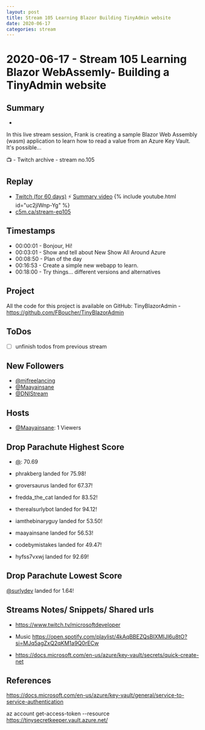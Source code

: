 ```yaml
---
layout: post
title: Stream 105 Learning Blazor Building TinyAdmin website
date: 2020-06-17
categories: stream
---
```



# 2020-06-17 - Stream 105 Learning Blazor WebAssemly- Building a TinyAdmin website

## Summary
-

In this live stream session, Frank is creating a sample Blazor Web Assembly (wasm) application to learn how to read a value from an Azure Key Vault. It's possible... 

📺 - Twitch archive - stream no.105

## Replay


- [Twitch (for 60 days)](https://www.twitch.tv/videos/)
⚡ [Summary video](https://youtu.be/6I8tc-OObLY)
{% include youtube.html id="uc2jlWnp-Yg" %}
<br/><!--more-->
- [c5m.ca/stream-ep105](https://c5m.ca/stream-ep105)



## Timestamps


- 00:00:01 - Bonjour, Hi!
- 00:03:01 - Show and tell about New Show All Around Azure
- 00:08:50 - Plan of the day
- 00:16:53 - Create a simple new webapp to learn.
- 00:18:00 - Try things... different versions and alternatives

Project
-------

All the code for this project is available on GitHub: TinyBlazorAdmin - https://github.com/FBoucher/TinyBlazorAdmin


ToDos
-----
- [ ] unfinish todos from previous stream


New Followers
-------------

- [@mjfreelancing](https://www.twitch.tv/mjfreelancing)
- [@Maayainsane](https://www.twitch.tv/Maayainsane)
- [@DNIStream](https://www.twitch.tv/DNIStream)


Hosts
------

- [@Maayainsane](https://www.twitch.tv/Maayainsane): 1 Viewers


Drop Parachute Highest Score
----------------------------

- [@](https://www.twitch.tv/):  70.69

- phrakberg landed for 75.98!
- groversaurus landed for 67.37!
- fredda_the_cat landed for 83.52!
- therealsurlybot landed for 94.12!
- iamthebinaryguy landed for 53.50!
- maayainsane landed for 56.53!
- codebymistakes landed for 49.47!
- hyfss7vxwj landed for 92.69!


Drop Parachute Lowest Score
----------------------------

[@surlydev](https://www.twitch.tv/surlydev) landed for 1.64!



Streams Notes/ Snippets/ Shared urls
-----------------------------------

- https://www.twitch.tv/microsoftdeveloper

- Music https://open.spotify.com/playlist/4kAqBBEZQsBIXMIJl6u8tO?si=MJq5agZxQ2qKM1a9Q0rECw

- https://docs.microsoft.com/en-us/azure/key-vault/secrets/quick-create-net


References
----------

https://docs.microsoft.com/en-us/azure/key-vault/general/service-to-service-authentication

az account get-access-token --resource https://tinysecretkeeper.vault.azure.net/
